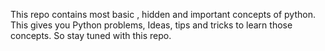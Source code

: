 This repo contains most basic , hidden and important concepts of python. This gives you Python problems, Ideas, tips and tricks to learn those concepts. So stay tuned with this repo.
